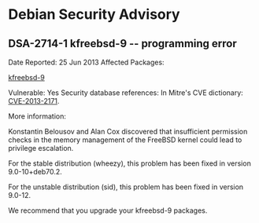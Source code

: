 
Debian Security Advisory
========================


DSA-2714-1 kfreebsd-9 -- programming error
------------------------------------------



Date Reported:
25 Jun 2013
Affected Packages:

[kfreebsd-9](https://packages.debian.org/src:kfreebsd-9)

Vulnerable:
Yes
Security database references:
In Mitre's CVE dictionary: [CVE-2013-2171](https://security-tracker.debian.org/tracker/CVE-2013-2171).  

More information:

Konstantin Belousov and Alan Cox discovered that insufficient permission
checks in the memory management of the FreeBSD kernel could lead to
privilege escalation.


For the stable distribution (wheezy), this problem has been fixed in
version 9.0-10+deb70.2.


For the unstable distribution (sid), this problem has been fixed in
version 9.0-12.


We recommend that you upgrade your kfreebsd-9 packages.





